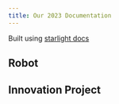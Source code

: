 ```yaml
---
title: Our 2023 Documentation
---
```


Built using [starlight docs](https://starlight.astro.build/getting-started/)

## Robot

## Innovation Project
